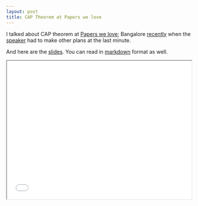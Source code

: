 ```yaml
---
layout: post
title: CAP Theorem at Papers we love
---
```


I talked about CAP theorem at [Papers we love][pwl];
Bangalore [recently][meetup] when the [speaker][anand] had to make other plans
at the last minute.

And here are the [slides][slides]. You can read in [markdown][md] format as
well.

<iframe width="500px" height="375px" src="/talks/cap/index.html"></iframe>

[pwl]: https://paperswelove.org "Papers we love"
[anand]: https://twitter.com/skeptichacker "Anand B Pillai"
[meetup]: https://www.meetup.com/Papers-we-love-Bangalore/events/235858414
[slides]: /talks/cap/index.html
[md]: /talks/cap/cap.md
